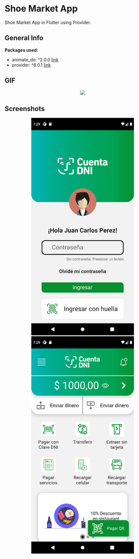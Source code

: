 # Shoe Market App

Shoe Market App in Flutter using Provider.

## General Info

**Packages used:**

- animate_do: ^2.0.0 [link](https://pub.dev/packages/animate_do)
- provider: ^6.0.1 [link](https://pub.dev/packages/provider)

## GIF
<p align="center">
<img src="https://github.com/laguierre/cuenta_dni_clone/blob/master/screenshots/body.gif" height="700">
</p>

## Screenshots
<p align="center">
<img src="https://github.com/laguierre/cuenta_dni_clone/blob/master/screenshots/Screenshot_1644953358.png" height="700">
<img src="https://github.com/laguierre/cuenta_dni_clone/blob/master/screenshots/Screenshot_1644953381.png" height="700">
</p>

